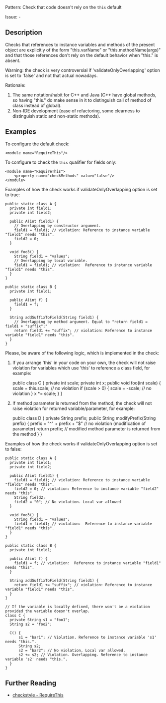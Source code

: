 Pattern: Check that code doesn't rely on the `this` default

Issue: -

## Description

Checks that references to instance variables and methods of the present object are explicitly of the form "this.varName" or "this.methodName(args)" and that those references don't rely on the default behavior when "this." is absent. 

Warning: the check is very controversial if 'validateOnlyOverlapping' option is set to 'false' and not that actual nowadays. 

Rationale: 

  1. The same notation/habit for C++ and Java (C++ have global methods, so having "this." do make sense in it to distinguish call of method of class instead of global). 
  2. Non-IDE development (ease of refactoring, some clearness to distinguish static and non-static methods). 

## Examples

To configure the default check: 
    
    
    <module name="RequireThis"/>
            

To configure to check the `this` qualifier for fields only: 
    
    
    <module name="RequireThis">
        <property name="checkMethods" value="false"/>
    </module>
            

Examples of how the check works if validateOnlyOverlapping option is set to true: 
    
    
    public static class A {
      private int field1;
      private int field2;
    
      public A(int field1) {
        // Overlapping by constructor argument.
        field1 = field1; // violation: Reference to instance variable "field1" needs "this".
        field2 = 0;
      }
    
      void foo3() {
        String field1 = "values";
        // Overlapping by local variable.
        field1 = field1; // violation:  Reference to instance variable "field1" needs "this".
      }
    }
    
    public static class B {
      private int field1;
    
      public A(int f) {
        field1 = f;
      }
    
      String addSuffixToField(String field1) {
        // Overlapping by method argument. Equal to "return field1 = field1 + "suffix";"
        return field1 += "suffix"; // violation: Reference to instance variable "field1" needs "this".
      }
    }
           

Please, be aware of the following logic, which is implemented in the check: 

1) If you arrange 'this' in your code on your own, the check will not raise violation for variables which use 'this' to reference a class field, for example: 
    
    
    public class C {
      private int scale;
      private int x;
      public void foo(int scale) {
        scale = this.scale; // no violation
        if (scale > 0) {
          scale = -scale; // no violation
        }
        x *= scale;
      }
    }
           

2) If method parameter is returned from the method, the check will not raise violation for returned variable/parameter, for example: 
    
    
    public class D {
      private String prefix;
      public String modifyPrefix(String prefix) {
        prefix = "^" + prefix + "$" // no violation (modification of parameter)
        return prefix; // modified method parameter is returned from the method
      }
    }
           

Examples of how the check works if validateOnlyOverlapping option is set to false: 
    
    
    public static class A {
      private int field1;
      private int field2;
    
      public A(int field1) {
        field1 = field1; // violation: Reference to instance variable "field1" needs "this".
        field2 = 0; // violation: Reference to instance variable "field2" needs "this".
        String field2;
        field2 = "0"; // No violation. Local var allowed
      }
    
      void foo3() {
        String field1 = "values";
        field1 = field1; // violation:  Reference to instance variable "field1" needs "this".
      }
    }
    
    public static class B {
      private int field1;
    
      public A(int f) {
        field1 = f; // violation:  Reference to instance variable "field1" needs "this".
      }
    
      String addSuffixToField(String field1) {
        return field1 += "suffix"; // violation: Reference to instance variable "field1" needs "this".
      }
    }
    
    // If the variable is locally defined, there won't be a violation provided the variable doesn't overlap.
    class C {
      private String s1 = "foo1";
      String s2 = "foo2";
    
      C() {
          s1 = "bar1"; // Violation. Reference to instance variable 's1' needs "this.".
          String s2;
          s2 = "bar2"; // No violation. Local var allowed.
          s2 += s2; // Violation. Overlapping. Reference to instance variable 's2' needs "this.".
      }
    }

## Further Reading

* [checkstyle - RequireThis](http://checkstyle.sourceforge.net/config_coding.html#RequireThis)